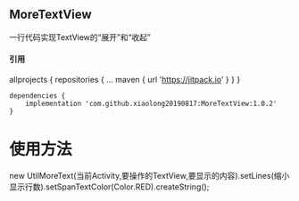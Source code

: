 ## MoreTextView
一行代码实现TextView的“展开”和“收起”
#### 引用
allprojects {
		repositories {
			...
			maven { url 'https://jitpack.io' }
		}
	}
    
    dependencies {
	    implementation 'com.github.xiaolong20190817:MoreTextView:1.0.2'
	}
   
# 使用方法
new UtilMoreText(当前Activity,要操作的TextView,要显示的内容).setLines(缩小显示行数).setSpanTextColor(Color.RED).createString();
